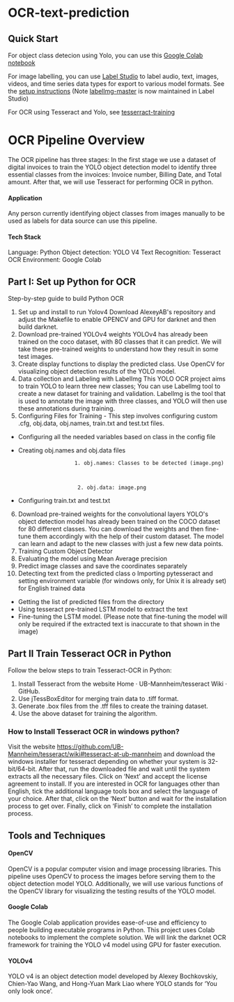 # OCR-text-prediction


## Quick Start
For object class detecion using Yolo, you can use this [Google Colab notebook](https://colab.research.google.com/drive/1ZyBmjOZRf2ZmNDUOelXYbaznWDB4MV7l)

For image labelling, you can use [Label Studio](https://github.com/HumanSignal/label-studio#readme) to label audio, text, images, videos, and time series data types for export to various model formats. See the [setup instructions](https://github.com/HumanSignal/label-studio#install-for-local-development)
(Note [labellmg-master](https://github.com/dollja/OCR-text-prediction/labellmg-master) is now maintained in Label Studio)

For OCR using Tesseract and Yolo, see [tesserract-training](https://github.com/dollja/OCR-text-prediction/tesseract_training)

# OCR Pipeline Overview
The OCR pipeline has three stages:  In the first stage we use a dataset of digital invoices to train the YOLO object detection model to identify three essential classes from the invoices: Invoice number, Billing Date, and Total amount. After that, we will use Tesseract for performing OCR in python.

#### Application
Any person currently identifying object classes from images manually to be used as labels for data source can use this pipeline.

#### Tech Stack
Language: Python
Object detection: YOLO V4
Text Recognition: Tesseract OCR
Environment: Google Colab

## Part I: Set up Python for OCR
Step-by-step guide to build Python OCR
 
1.	Set up and install to run Yolov4
Download AlexeyAB's repository and adjust the Makefile to enable OPENCV and GPU for darknet and then build darknet.
2.	Download pre-trained YOLOv4 weights
YOLOv4 has already been trained on the coco dataset, with 80 classes that it can predict. We will take these pre-trained weights to understand how they result in some test images.
3.	Create display functions to display the predicted class.
Use OpenCV for visualizing object detection results of the YOLO model.
4.	Data collection and Labeling with LabelImg
This YOLO OCR project aims to train YOLO to learn three new classes; You can use Labellmg tool to create a new dataset for training and validation.  Labellmg is the tool that is used to annotate the image with three classes, and YOLO will then use these annotations during training.
5.	Configuring Files for Training - This step involves configuring custom .cfg, obj.data, obj.names, train.txt and test.txt files.
- Configuring all the needed variables based on class in the config file
- Creating obj.names and obj.data files

                        1. obj.names: Classes to be detected (image.png)
 
 
                      
                         2. obj.data: image.png
 
 
 - Configuring train.txt and test.txt
6.	Download pre-trained weights for the convolutional layers
YOLO's object detection model has already been trained on the COCO dataset for 80 different classes. You can download the weights and then fine-tune them accordingly with the help of their custom dataset. The model can learn and adapt to the new classes with just a few new data points.
7.	Training Custom Object Detector
8.	Evaluating the model using Mean Average precision
9.	Predict image classes and save the coordinates separately
10.	Detecting text from the predicted class
o	Importing pytesseract and setting environment variable (for windows only, for Unix it is already set) for English trained data
- Getting the list of predicted files from the directory
 - Using tesseract pre-trained LSTM model to extract the text
 - Fine-tuning the LSTM model. (Please note that fine-tuning the model will only be required if the extracted text is inaccurate to that shown in the image)
## Part II Train Tesseract OCR in Python
Follow the below steps to train Tesseract-OCR in Python:
1.	Install Tesseract from the website Home · UB-Mannheim/tesseract Wiki · GitHub.
2.	Use jTessBoxEditor for merging train data to .tiff format.
3.	Generate .box files from the .tff files to create the training dataset.
4.	Use the above dataset for training the algorithm.


### How to Install Tesseract OCR in windows python? 
Visit the website https://github.com/UB-Mannheim/tesseract/wiki#tesseract-at-ub-mannheim and download the windows installer for tesseract depending on whether your system is 32-bit/64-bit. After that, run the downloaded file and wait until the system extracts all the necessary files. Click on ‘Next’ and accept the license agreement to install. If you are interested in OCR for languages other than English, tick the additional language tools box and select the language of your choice. After that, click on the ‘Next’ button and wait for the installation process to get over. Finally, click on ‘Finish’ to complete the installation process.

## Tools and Techniques 
#### OpenCV
OpenCV is a popular computer vision and image processing libraries. This pipeline uses OpenCV to process the images before serving them to the object detection model YOLO. Additionally, we will use various functions of the OpenCV library for visualizing the testing results of the YOLO model.
#### Google Colab
The Google Colab application provides ease-of-use and efficiency to people building executable programs in Python. This project uses Colab notebooks to implement the complete solution. We will link the darknet OCR framework for training the YOLO v4 model using GPU for faster execution.
#### YOLOv4
YOLO v4 is an object detection model developed by Alexey Bochkovskiy, Chien-Yao Wang, and Hong-Yuan Mark Liao where YOLO stands for ‘You only look once’. 


